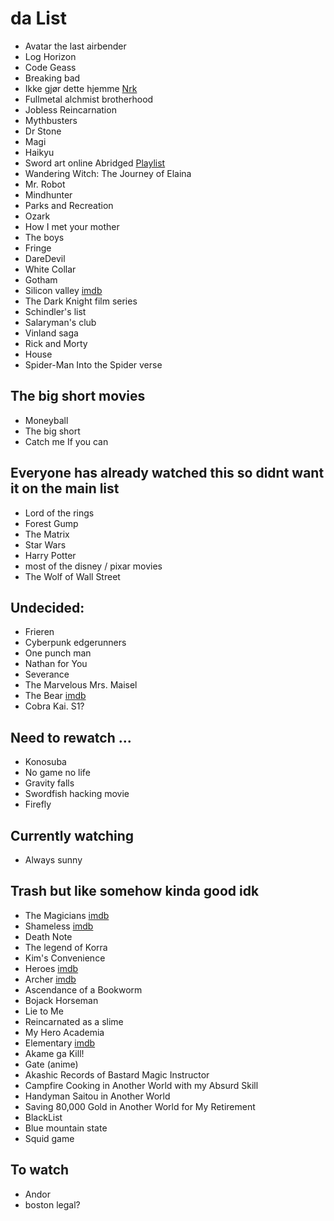 
# da List
* Avatar the last airbender
* Log Horizon
* Code Geass
* Breaking bad
* Ikke gjør dette hjemme [Nrk](https://tv.nrk.no/serie/ikke-gjoer-dette-hjemme/sesong/1)
* Fullmetal alchmist brotherhood
* Jobless Reincarnation
* Mythbusters
* Dr Stone
* Magi
* Haikyu
* Sword art online Abridged [Playlist](https://www.youtube.com/watch?v=V6kJKxvbgZ0&list=PLuAOJfsMefuej06Q3n4QrSSC7qYjQ-FlU)
* Wandering Witch: The Journey of Elaina
* Mr. Robot
* Mindhunter
* Parks and Recreation
* Ozark
* How I met your mother
* The boys
* Fringe
* DareDevil
* White Collar
* Gotham
* Silicon valley [imdb](https://www.imdb.com/title/tt2575988)
* The Dark Knight film series
* Schindler's list
* Salaryman's club
* Vinland saga
* Rick and Morty
* House
* Spider-Man Into the Spider verse

## The big short movies
* Moneyball
* The big short
* Catch me If you can

## Everyone has already watched this so didnt want it on the main list 
* Lord of the rings
* Forest Gump
* The Matrix
* Star Wars
* Harry Potter
* most of the disney / pixar movies
* The Wolf of Wall Street



## Undecided:
* Frieren
* Cyberpunk edgerunners
* One punch man
* Nathan for You
* Severance
* The Marvelous Mrs. Maisel
* The Bear [imdb](https://www.imdb.com/title/tt14452776/?ref_=chttvtp_i_167)
* Cobra Kai. S1?

## Need to rewatch ...
* Konosuba
* No game no life
* Gravity falls
* Swordfish hacking movie
* Firefly

## Currently watching
* Always sunny


## Trash but like somehow kinda good idk
* The Magicians [imdb](https://www.imdb.com/title/tt4254242/)
* Shameless [imdb](https://www.imdb.com/title/tt1586680/?ref_=chttvtp_t_211)
* Death Note
* The legend of Korra
* Kim's Convenience 
* Heroes [imdb](https://www.imdb.com/title/tt0813715/)
* Archer [imdb](https://www.imdb.com/title/tt1486217/?ref_=chttvtp_i_155)
* Ascendance of a Bookworm
* Bojack Horseman 
* Lie to Me
* Reincarnated as a slime
* My Hero Academia
* Elementary [imdb](https://www.imdb.com/title/tt2191671/)
* Akame ga Kill!
* Gate (anime)
* Akashic Records of Bastard Magic Instructor
* Campfire Cooking in Another World with my Absurd Skill
* Handyman Saitou in Another World
* Saving 80,000 Gold in Another World for My Retirement
* BlackList
* Blue mountain state
* Squid game




## To watch
* Andor
* boston legal?